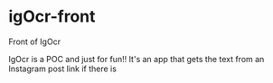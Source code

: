# igOcr-front
Front of IgOcr

IgOcr is a POC and just for fun!!
It's an app that gets the text from an Instagram post link if there is
